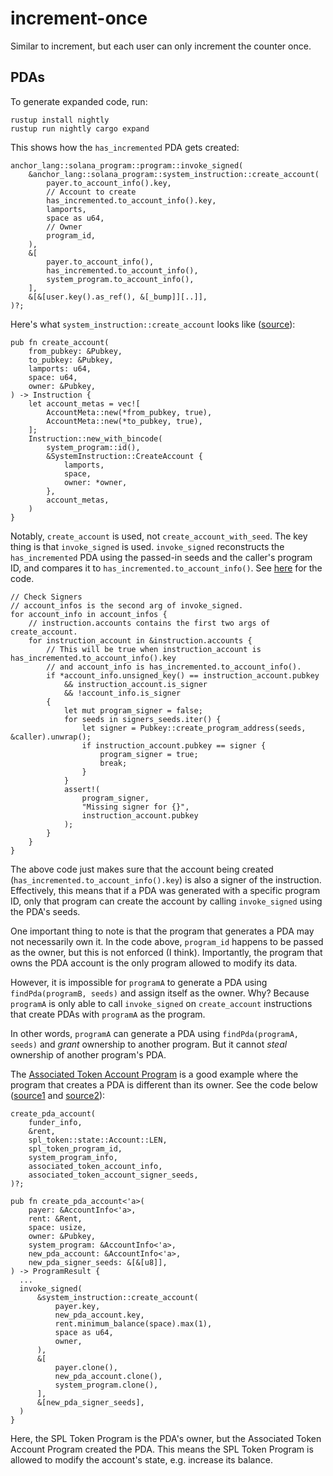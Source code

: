 # increment-once

Similar to increment, but each user can only increment the counter once.

## PDAs

To generate expanded code, run:

```
rustup install nightly
rustup run nightly cargo expand
```

This shows how the `has_incremented` PDA gets created:

```
anchor_lang::solana_program::program::invoke_signed(
    &anchor_lang::solana_program::system_instruction::create_account(
        payer.to_account_info().key,
        // Account to create
        has_incremented.to_account_info().key,
        lamports,
        space as u64,
        // Owner
        program_id,
    ),
    &[
        payer.to_account_info(),
        has_incremented.to_account_info(),
        system_program.to_account_info(),
    ],
    &[&[user.key().as_ref(), &[_bump]][..]],
)?;
```

Here's what `system_instruction::create_account` looks like ([source](https://github.com/solana-labs/solana/blob/master/sdk/program/src/system_instruction.rs)):

```
pub fn create_account(
    from_pubkey: &Pubkey,
    to_pubkey: &Pubkey,
    lamports: u64,
    space: u64,
    owner: &Pubkey,
) -> Instruction {
    let account_metas = vec![
        AccountMeta::new(*from_pubkey, true),
        AccountMeta::new(*to_pubkey, true),
    ];
    Instruction::new_with_bincode(
        system_program::id(),
        &SystemInstruction::CreateAccount {
            lamports,
            space,
            owner: *owner,
        },
        account_metas,
    )
}
```

Notably, `create_account` is used, not `create_account_with_seed`. The key thing is that `invoke_signed` is used. `invoke_signed` reconstructs the `has_incremented` PDA using the passed-in seeds and the caller's program ID, and compares it to `has_incremented.to_account_info()`. See [here](https://github.com/solana-labs/solana/blob/master/program-test/src/lib.rs#L301-L323) for the code.

```
// Check Signers
// account_infos is the second arg of invoke_signed.
for account_info in account_infos {
    // instruction.accounts contains the first two args of create_account.
    for instruction_account in &instruction.accounts {
        // This will be true when instruction_account is has_incremented.to_account_info().key
        // and account_info is has_incremented.to_account_info().
        if *account_info.unsigned_key() == instruction_account.pubkey
            && instruction_account.is_signer
            && !account_info.is_signer
        {
            let mut program_signer = false;
            for seeds in signers_seeds.iter() {
                let signer = Pubkey::create_program_address(seeds, &caller).unwrap();
                if instruction_account.pubkey == signer {
                    program_signer = true;
                    break;
                }
            }
            assert!(
                program_signer,
                "Missing signer for {}",
                instruction_account.pubkey
            );
        }
    }
}
```

The above code just makes sure that the account being created (`has_incremented.to_account_info().key`) is also a signer of the instruction. Effectively, this means that if a PDA was generated with a specific program ID, only that program can create the account by calling `invoke_signed` using the PDA's seeds.

One important thing to note is that the program that generates a PDA may not necessarily own it. In the code above, `program_id` happens to be passed as the owner, but this is not enforced (I think). Importantly, the program that owns the PDA account is the only program allowed to modify its data.

However, it is impossible for `programA` to generate a PDA using `findPda(programB, seeds)` and assign itself as the owner. Why? Because `programA` is only able to call `invoke_signed` on `create_account` instructions that create PDAs with `programA` as the program.

In other words, `programA` can generate a PDA using `findPda(programA, seeds)` and *grant* ownership to another program. But it cannot *steal* ownership of another program's PDA.

The [Associated Token Account Program](https://spl.solana.com/associated-token-account) is a good example where the program that creates a PDA is different than its owner. See the code below ([source1](https://github.com/solana-labs/solana-program-library/blob/master/associated-token-account/program/src/processor.rs#L77-L85) and [source2](https://github.com/solana-labs/solana-program-library/blob/master/associated-token-account/program/src/tools/account.rs#L51-L65)):


```
create_pda_account(
    funder_info,
    &rent,
    spl_token::state::Account::LEN,
    spl_token_program_id,
    system_program_info,
    associated_token_account_info,
    associated_token_account_signer_seeds,
)?;
```

```
pub fn create_pda_account<'a>(
    payer: &AccountInfo<'a>,
    rent: &Rent,
    space: usize,
    owner: &Pubkey,
    system_program: &AccountInfo<'a>,
    new_pda_account: &AccountInfo<'a>,
    new_pda_signer_seeds: &[&[u8]],
) -> ProgramResult {
  ...
  invoke_signed(
      &system_instruction::create_account(
          payer.key,
          new_pda_account.key,
          rent.minimum_balance(space).max(1),
          space as u64,
          owner,
      ),
      &[
          payer.clone(),
          new_pda_account.clone(),
          system_program.clone(),
      ],
      &[new_pda_signer_seeds],
  )
}
```

Here, the SPL Token Program is the PDA's owner, but the Associated Token Account Program created the PDA. This means the SPL Token Program is allowed to modify the account's state, e.g. increase its balance.